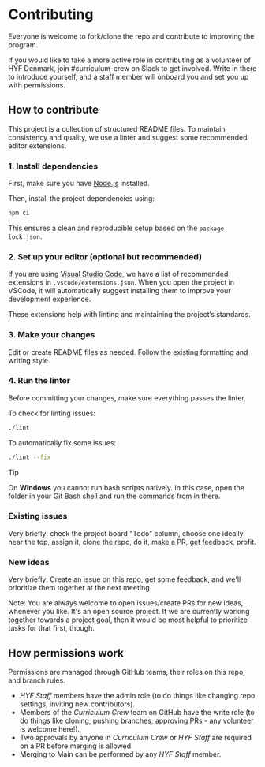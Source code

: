 # Contributing

Everyone is welcome to fork/clone the repo and contribute to improving the program.

If you would like to take a more active role in contributing as a volunteer of HYF Denmark, join #curriculum-crew on Slack to get involved.
Write in there to introduce yourself, and a staff member will onboard you and set you up with permissions.

## How to contribute

This project is a collection of structured README files. To maintain consistency and quality, we use a linter and suggest some recommended editor extensions.

### 1. Install dependencies

First, make sure you have [Node.js](https://nodejs.org/) installed.

Then, install the project dependencies using:

```bash
npm ci
```

This ensures a clean and reproducible setup based on the `package-lock.json`.

### 2. Set up your editor (optional but recommended)

If you are using [Visual Studio Code](https://code.visualstudio.com/), we have a list of recommended extensions in `.vscode/extensions.json`. When you open the project in VSCode, it will automatically suggest installing them to improve your development experience.

These extensions help with linting and maintaining the project’s standards.

### 3. Make your changes

Edit or create README files as needed. Follow the existing formatting and writing style.

### 4. Run the linter

Before committing your changes, make sure everything passes the linter.

To check for linting issues:

```bash
./lint
```

To automatically fix some issues:

```bash
./lint --fix
```

> [!TIP]
> On **Windows** you cannot run bash scripts natively. In this case, open the folder in your Git Bash shell and run the commands from in there.

### Existing issues

Very briefly: check the project board "Todo" column, choose one ideally near the top, assign it, clone the repo, do it, make a PR, get feedback, profit.

### New ideas

Very briefly: Create an issue on this repo, get some feedback, and we'll prioritize them together at the next meeting.

Note: You are always welcome to open issues/create PRs for new ideas, whenever you like. It's an open source project. If we are currently working together towards a project goal, then it would be most helpful to prioritize tasks for that first, though.

## How permissions work

Permissions are managed through GitHub teams, their roles on this repo, and branch rules.

- _HYF Staff_ members have the admin role (to do things like changing repo settings, inviting new contributors).
- Members of the _Curriculum Crew_ team on GitHub have the write role (to do things like cloning, pushing branches, approving PRs - any volunteer is welcome here!).
- Two approvals by anyone in _Curriculum Crew_ or _HYF Staff_ are required on a PR before merging is allowed.
- Merging to Main can be performed by any _HYF Staff_ member.
